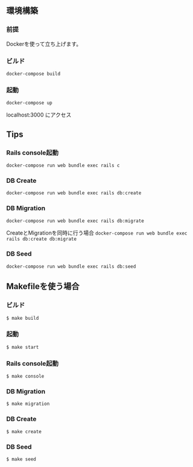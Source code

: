 ## 環境構築

### 前提
Dockerを使って立ち上げます。

### ビルド
`docker-compose build`

### 起動
`docker-compose up`

localhost:3000 にアクセス

## Tips

### Rails console起動
`docker-compose run web bundle exec rails c`

### DB Create
`docker-compose run web bundle exec rails db:create`

### DB Migration
`docker-compose run web bundle exec rails db:migrate`

CreateとMigrationを同時に行う場合
`docker-compose run web bundle exec rails db:create db:migrate`

### DB Seed
`docker-compose run web bundle exec rails db:seed`


## Makefileを使う場合

### ビルド
`$ make build`

### 起動
`$ make start`

### Rails console起動
`$ make console`

### DB Migration
`$ make migration`

### DB Create
`$ make create`

### DB Seed
`$ make seed`

